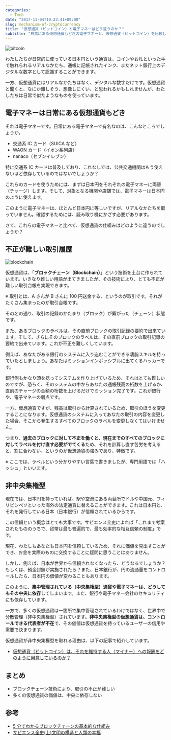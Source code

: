 ```yaml
---
categories:
  - Tech
date: "2017-11-04T10:23:41+09:00"
slug: mechanism-of-cryptocurrency
title: "仮想通貨（ビットコイン）と電子マネーはどう違うのか？"
subtitle: "日常にある仮想通貨もどきの電子マネーと、仮想通貨（ビットコイン）を比較し、採用されている技術（ブロックチェーン）と管理方法の違いを見ていきます。"
---
```


<img src="/images/2017/11/bitcoin.svg" alt="bitcoin">

わたしたちが日常的に使っている日本円という通貨は、コインやお札といった手で触れられるリアルなかたち、通帳に記帳されたインク、またネット銀行上のデジタルな数字として認識することができます。

一方、仮想通貨にはリアルなかたちはなく、デジタルな数字だけです。仮想通貨と聞くと、なにか難しそう、想像しにくい、と思われるかもしれませんが、わたしたちは日常で似たようなものを使っています。

## 電子マネーは日常にある仮想通貨もどき

それは電子マネーです。日常にある電子マネーで有名なのは、こんなところでしょうか。

- 交通系 IC カード（SUICA など）
- WAON カード（イオン系列店）
- nanaco（セブンイレブン）

特に交通系 IC カードは普及しており、これなしでは、公共交通機関はもう使えないほど依存しているのではないでしょうか？

これらのカードを使うためには、まずは日本円をそれぞれの電子マネーに両替（チャージ）します。そして、対象となる機関や店舗では、電子マネーは日本円のように使えます。

このように電子マネーは、ほとんど日本円に等しいですが、リアルなかたちを取っていません。確認するためには、読み取り機にかざす必要があります。

さて、これらの電子マネーと比べて、仮想通貨の仕組みはどのように違うのでしょうか？

## 不正が難しい取引履歴

<img src="/images/2017/11/blockchain.jpg" alt="blockchain">

仮想通貨は、「**ブロックチェーン（Blockchain）**」という技術を土台に作られています。いきなり難しい用語が出てきましたが、その技術により、とても不正が難しい取引台帳を実現できます。

※ 取引とは、A さんが B さんに 100 円送金する、というのが取引です。それがたくさん集まったのが取引台帳です。

その名の通り、取引の記録のかたまり（ブロック）が繋がった（チェーン）状態です。

また、あるブロックのラベルは、その直前ブロックの取引記録の要約で出来ています。そして、さらにそのブロックのラベルは、その直前ブロックの取引記録の要約で出来ています。これが不正を難しくしています。

例えば、あなたがある銀行のシステムに入り込むことができる凄腕スキルを持っていたとしましょう。あなたはミッションインポッシブルに出てくるハッカーです。

銀行側もかなり頭を捻ってシステムを作り上げているため、それはとても難しいのですが、恐らく、そのシステムの中からあなたの通帳残高の桁数を上げるか、直前のチャージの金額の桁数を上げるだけでミッション完了です。これが銀行や、電子マネーの弱点です。

一方、仮想通貨ですが、残高は取引から計算されているため、取引のほうを変更することになります。仮想通貨のシステムに入ってあなたの取引の内容を変更した場合、そこから発生するすべてのブロックのラベルを変更しなくてはいけません。

つまり、**過去のブロックに対して不正を働くと、現在までのすべてのブロックに対してラベルを付け直す必要がでてくる**ため、それを計算し直す苦労を考えると、割に合わない、というのが仮想通貨の強みであり、特徴です。

※ ここでは、ラベルという分かりやすい言葉で書きましたが、専門用語では「ハッシュ」といいます。

## 非中央集権型

現在では、日本円を持っていれば、駅や空港にある両替所でドルや中国元、フィリピンペソといった海外の法定通貨に替えることができます。これは日本円と、それを発行している日本（日本銀行）が信頼されているからです。

この信頼という概念はとても大事です。サピエンス全史によれば「これまで考案されたもののうちで、貨幣は最も普遍的で、最も効率的な相互信頼の制度」です。

現在、わたしもあなたも日本円を信頼しているため、それに価値を見出すことができ、お金を実際のものに交換することに疑問に思うことはありません。

しかし、例えば、日本が世界から信頼されなくなったら、どうなるでしょうか？もしくは、預金封鎖が実施されたら？また、日本銀行が、円の流通量をコントロールしたら、日本円の価値が変わることもあります。

このように、**集中管理されている（中央集権型）通貨や電子マネーは、どうしてもその中央に依存**してしまいます。また、銀行や電子マネー会社のセキュリティにも依存しています。

一方で、多くの仮想通貨は一箇所で集中管理されているわけではなく、世界中で分散管理（非中央集権型）されています。**非中央集権型の仮想通貨は、コントロールできる代表者が不在**で、その価値は仮想通貨を持っているユーザーの信用や需要で決まります。

仮想通貨が非中央集権型を取れる理由は、以下の記事で紹介しています。

- [仮想通貨（ビットコイン）は、それを維持する人（マイナー）への報酬をどのように用意しているのか？](/archives/incentive-of-maintaining-bitcoin-blockchain/)

## まとめ

- ブロックチェーン技術により、取引の不正が難しい
- 多くの仮想通貨の価値は、中央に依存しない

<cryptocurrency>

## 参考

- [5 分でわかるブロックチェーンの基本的な仕組み](https://www.slideshare.net/cookle/5-58379474)
- <a href="http://www.amazon.co.jp/exec/obidos/ASIN/430922671X/rakuishi-22/ref=nosim/" name="amazletlink" target="_blank">サピエンス全史(上)文明の構造と人類の幸福</a>
